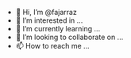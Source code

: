 - 👋 Hi, I’m @fajarraz
- 👀 I’m interested in ...
- 🌱 I’m currently learning ...
- 💞️ I’m looking to collaborate on ...
- 📫 How to reach me ...

<!---
fajarraz/fajarraz is a ✨ special ✨ repository because its `README.md` (this file) appears on your GitHub profile.
You can click the Preview link to take a look at your changes.
--->
